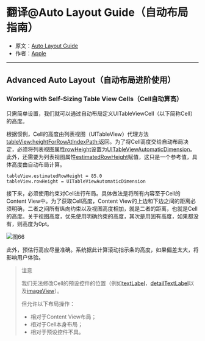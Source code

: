 # 翻译@Auto Layout Guide（自动布局指南）

- 原文：[Auto Layout Guide](https://developer.apple.com/library/content/documentation/UserExperience/Conceptual/AutolayoutPG/index.html#//apple_ref/doc/uid/TP40010853)
- 作者：[Apple](https://developer.apple.com/library/content/navigation/)

---

## Advanced Auto Layout（自动布局进阶使用）

### Working with Self-Sizing Table View Cells（Cell自动算高）

只需简单设置，我们就可以通过自动布局定义UITableViewCell（以下简称Cell）的高度。

根据惯例，Cell的高度由列表视图（UITableView）代理方法[tableView:heightForRowAtIndexPath:](https://developer.apple.com/documentation/uikit/uitableviewdelegate/1614998-tableview)返回。为了将Cell高度交给自动布局决定，必须将列表视图属性[rowHeight](https://developer.apple.com/documentation/uikit/uitableview/1614852-rowheight)设置为[UITableViewAutomaticDimension](https://developer.apple.com/documentation/uikit/uitableviewautomaticdimension)。此外，还需要为列表视图属性[estimatedRowHeight](https://developer.apple.com/documentation/uikit/uitableview/1614925-estimatedrowheight)赋值，这只是一个参考值，具体高度由自动布局计算。

```
tableView.estimatedRowHeight = 85.0
tableView.rowHeight = UITableViewAutomaticDimension
```

接下来，必须使用约束对Cell进行布局。具体做法是将所有内容至于Cell的Content View中。为了获取Cell高度，Content View的上边和下边之间的距离必须明确，二者之间所有纵向约束以及视图高度相加，就是二者的距离，也就是Cell的高度。关于视图高度，优先使用明确约束的高度，其次是用固有高度，如果都没有，则高度为0pt。

![图66](http://ohqrsnfvu.bkt.clouddn.com/auto-layout-guide/%E5%9B%BE66.png)

此外，预估行高应尽量准确。系统据此计算滚动指示条的高度，如果偏差太大，将影响用户体验。

>注意
>
>我们无法修改Cell的预设控件的位置（例如[textLabel](https://developer.apple.com/documentation/uikit/uitableviewcell/1623210-textlabel)，[detailTextLabel](https://developer.apple.com/documentation/uikit/uitableviewcell/1623273-detailtextlabel)以及[imageView](https://developer.apple.com/documentation/uikit/uitableviewcell/1623270-imageview)）。
>
>但允许以下布局操作：
>
>- 相对于Content View布局；
>- 相对于Cell本身布局；
>- 相对于预设控件不具。




